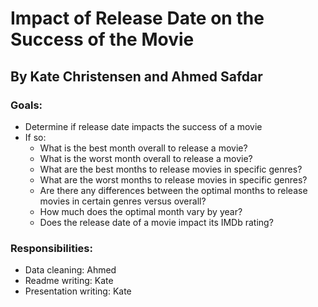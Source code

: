 # Impact of Release Date on the Success of the Movie


## By Kate Christensen and Ahmed Safdar

### Goals:
   - Determine if release date impacts the success of a movie
   - If so:
       - What is the best month overall to release a movie?
       - What is the worst month overall to release a movie?
       - What are the best months to release movies in specific genres?
       - What are the worst months to release movies in specific genres?
       - Are there any differences between the optimal months to release movies in certain genres versus overall?
       - How much does the optimal month vary by year?
       - Does the release date of a movie impact its IMDb rating?
        
### Responsibilities:
   - Data cleaning: Ahmed
   - Readme writing: Kate
   - Presentation writing: Kate

